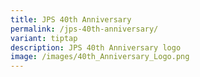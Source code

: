 ```yaml
---
title: JPS 40th Anniversary
permalink: /jps-40th-anniversary/
variant: tiptap
description: JPS 40th Anniversary logo
image: /images/40th_Anniversary_Logo.png
---
```


